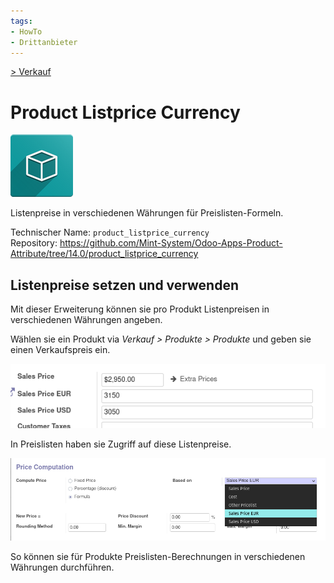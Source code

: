 ```yaml
---
tags:
- HowTo
- Drittanbieter
---
```

[> Verkauf](Verkauf.md)
# Product Listprice Currency
![icon_oms_box](assets/icon_oms_box.png)

Listenpreise in verschiedenen Währungen für Preislisten-Formeln.

Technischer Name: `product_listprice_currency`\
Repository: <https://github.com/Mint-System/Odoo-Apps-Product-Attribute/tree/14.0/product_listprice_currency>

## Listenpreise setzen und verwenden

Mit dieser Erweiterung können sie pro Produkt Listenpreisen in verschiedenen Währungen angeben.

Wählen sie ein Produkt via *Verkauf > Produkte > Produkte* und geben sie einen Verkaufspreis ein.

![](assets/Product%20Listprice%20Currency%20Set.png)

In Preislisten haben sie Zugriff auf diese Listenpreise.

![](assets/Product%20Listprice%20Currency%20Based%20on.png)

So können sie für Produkte Preislisten-Berechnungen in verschiedenen Währungen durchführen.